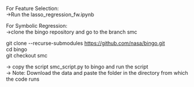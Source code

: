For Feature Selection:  
->Run the lasso_regression_fw.ipynb

For Symbolic Regression:  
->clone the bingo repository and go to the branch smc  

git clone --recurse-submodules https://github.com/nasa/bingo.git  
cd bingo  
git checkout smc  

-> copy the script smc_script.py to bingo and run the script  
-> Note: Download the data and paste the folder in the directory from which the code runs
